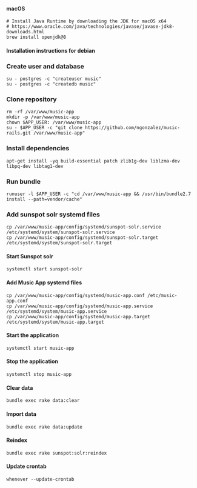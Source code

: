 #### macOS
```
# Install Java Runtime by downloading the JDK for macOS x64
# https://www.oracle.com/java/technologies/javase/javase-jdk8-downloads.html
brew install openjdk@8
```

#### Installation instructions for debian

### Create user and database
```
su - postgres -c "createuser music"
su - postgres -c "createdb music"
```

### Clone repository
```
rm -rf /var/www/music-app
mkdir -p /var/www/music-app
chown $APP_USER: /var/www/music-app
su - $APP_USER -c "git clone https://github.com/ngonzalez/music-rails.git /var/www/music-app"
```

### Install dependencies
```
apt-get install -yq build-essential patch zlib1g-dev liblzma-dev libpq-dev libtag1-dev
```

### Run bundle
```
runuser -l $APP_USER -c "cd /var/www/music-app && /usr/bin/bundle2.7 install --path=vendor/cache"
```

### Add sunspot solr systemd files
```
cp /var/www/music-app/config/systemd/sunspot-solr.service /etc/systemd/system/sunspot-solr.service
cp /var/www/music-app/config/systemd/sunspot-solr.target /etc/systemd/system/sunspot-solr.target
```

#### Start Sunspot solr
```
systemctl start sunspot-solr
```

#### Add Music App systemd files
```
cp /var/www/music-app/config/systemd/music-app.conf /etc/music-app.conf
cp /var/www/music-app/config/systemd/music-app.service /etc/systemd/system/music-app.service
cp /var/www/music-app/config/systemd/music-app.target /etc/systemd/system/music-app.target
```

#### Start the application
```
systemctl start music-app
```

#### Stop the application
```
systemctl stop music-app
```

#### Clear data
```
bundle exec rake data:clear
```

#### Import data
```
bundle exec rake data:update
```

#### Reindex
```
bundle exec rake sunspot:solr:reindex
```

#### Update crontab
```
whenever --update-crontab
```
